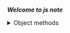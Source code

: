 ***Welcome to js note***
<details>
   <summary>Object methods</summary>


<details>
   <summary>Object destructureing</summary>

   ```js
    const parson = {
    Name: "sakib",
    lastName: "Hasan",
    education:{
        degree:"graduate"
    }
    }
    //OBJ distructure এর মাধ্যমে এই parson theke name বের করে নিয়ে আসতে হলে। 
    const { Name, lastName } = parson; 
     // object destructureing এ object এর kye এবং variable এর
    // নাম এক হতে হবে

    // যদি object এর name কে অন্য variable এর store করতে হলে 
    const { Name:title, lastName } = parson; 
    const { education:{degree:x} } = parson; 

    // এরকম হতে পারে যে কোন একটা Object এর কোন একটা property থাকতে ও পারে না ও থাকরে পারে তখন 
    // default value হিসাবে empty object দেওয়া যেতে পারে ফলে error দেখাবে না।
    const { education:{degree} = {}  } = parson;  // object destructureing set default value 
    // education:{OtherName} = {} its return undefind its not throw error
    
    console.log(Name, lastName); 
    console.log(title, lastName); 
    console.log(title, lastName, x); // nested object call 
   ```
</details>


<details>
   <summary>Array destructureing</summary>

   ```js
   const arr = [1, 2, 3, 4];
   const [a, a, c, d] = arr
   console.log(a) // a is 1 and b is 2 .....
   ```
</details>

</details>
